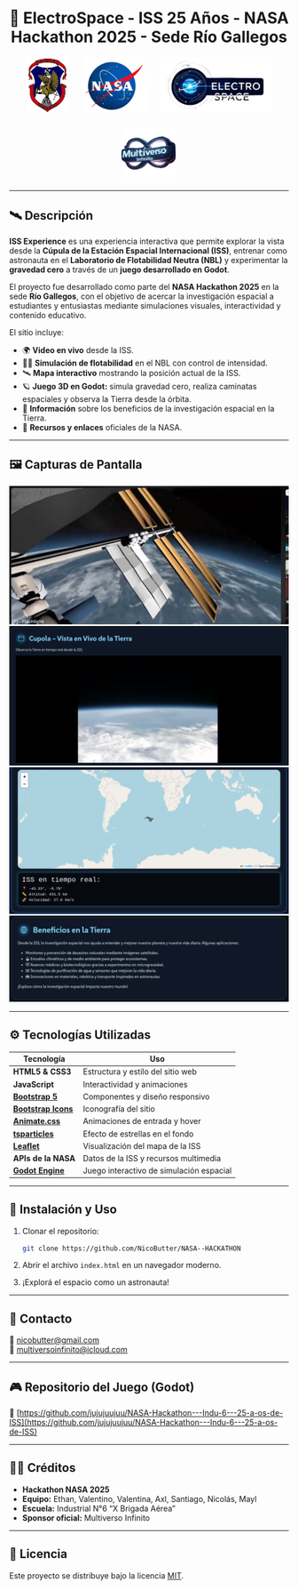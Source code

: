<h1 style="text-align: center;">
  🚀 ElectroSpace - ISS 25 Años - NASA Hackathon 2025 - Sede Río Gallegos
</h1>

<div style="display: flex; justify-content: center; align-items: center; gap: 25px; flex-wrap: wrap; margin-top: 20px;">
  <img src="img/logo_industrial.png" alt="Logo Escuela" style="height: 100px;">
  <img src="img/logo_nasa.png" alt="Logo NASA Hackathon" style="height: 100px;">
  <img src="img/logo_electrospace.png" alt="Logo Equipo" style="height: 100px;">
  <img src="img/logo_multiverso.png" alt="Logo Colaborador" style="height: 100px;">
</div>

---

## 🛰️ Descripción

**ISS Experience** es una experiencia interactiva que permite explorar la vista desde la **Cúpula de la Estación Espacial Internacional (ISS)**, entrenar como astronauta en el **Laboratorio de Flotabilidad Neutra (NBL)** y experimentar la **gravedad cero** a través de un **juego desarrollado en Godot**.

El proyecto fue desarrollado como parte del **NASA Hackathon 2025** en la sede **Río Gallegos**, con el objetivo de acercar la investigación espacial a estudiantes y entusiastas mediante simulaciones visuales, interactividad y contenido educativo.

El sitio incluye:

* 🌍 **Video en vivo** desde la ISS.  
* 🧑‍🚀 **Simulación de flotabilidad** en el NBL con control de intensidad.  
* 🛰️ **Mapa interactivo** mostrando la posición actual de la ISS.  
* 🪐 **Juego 3D en Godot:** simula gravedad cero, realiza caminatas espaciales y observa la Tierra desde la órbita.  
* 🔭 **Información** sobre los beneficios de la investigación espacial en la Tierra.  
* 📡 **Recursos y enlaces** oficiales de la NASA.

---

## 🖼️ Capturas de Pantalla

![Simulación Godot](img/simulacion_godot.png)
![Vista Cupola](img/vista_cupola_2.png)
![Simulación NBL](img/iss_tiempo_real.png)
![Globo 3D ISS](img/beneficio_tierra.png)

---

## ⚙️ Tecnologías Utilizadas

| Tecnología                                         | Uso                                         |
| -------------------------------------------------- | ------------------------------------------- |
| **HTML5 & CSS3**                                   | Estructura y estilo del sitio web           |
| **JavaScript**                                     | Interactividad y animaciones                |
| [**Bootstrap 5**](https://getbootstrap.com/)       | Componentes y diseño responsivo             |
| [**Bootstrap Icons**](https://icons.getbootstrap.com/) | Iconografía del sitio                     |
| [**Animate.css**](https://animate.style/)          | Animaciones de entrada y hover              |
| [**tsparticles**](https://particles.js.org/)       | Efecto de estrellas en el fondo             |
| [**Leaflet**](https://leafletjs.com/)              | Visualización del mapa de la ISS            |
| **APIs de la NASA**                                | Datos de la ISS y recursos multimedia       |
| [**Godot Engine**](https://godotengine.org/)       | Juego interactivo de simulación espacial    |

---

## 🚀 Instalación y Uso

1. Clonar el repositorio:

   ```bash
   git clone https://github.com/NicoButter/NASA--HACKATHON
   ```

2. Abrir el archivo `index.html` en un navegador moderno.

3. ¡Explorá el espacio como un astronauta!

---

## 💬 Contacto

📧 [nicobutter@gmail.com](mailto:nicobutter@gmail.com)  
📧 [multiversoinfinito@icloud.com](mailto:multiversoinfinito@icloud.com)

---

## 🎮 Repositorio del Juego (Godot)

🔗 [https://github.com/jujujuujuu/NASA-Hackathon---Indu-6---25-a-os-de-ISS](https://github.com/jujujuujuu/NASA-Hackathon---Indu-6---25-a-os-de-ISS)

---

## 👨‍🚀 Créditos

* **Hackathon NASA 2025**
* **Equipo:** Ethan, Valentino, Valentina, Axl, Santiago, Nicolás, Mayl
* **Escuela:** Industrial N°6 “X Brigada Aérea”  
* **Sponsor oficial:** Multiverso Infinito  

---

## 📄 Licencia

Este proyecto se distribuye bajo la licencia [MIT](LICENSE).
